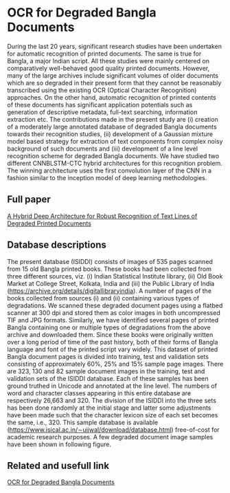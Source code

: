 # OCR for Degraded Bangla Documents
During the last 20 years, significant research studies
have been undertaken for automatic recognition of printed
documents. The same is true for Bangla, a major Indian
script. All these studies were mainly centered on comparatively
well-behaved good quality printed documents. However, many
of the large archives include significant volumes of older
documents which are so degraded in their present form that
they cannot be reasonably transcribed using the existing OCR
(Optical Character Recognition) approaches. On the other hand,
automatic recognition of printed contents of these documents has
significant application potentials such as generation of descriptive
metadata, full-text searching, information extraction etc. The
contributions made in the present study are (i) creation of
a moderately large annotated database of degraded Bangla
documents towards their recognition studies, (ii) development of
a Gaussian mixture model based strategy for extraction of text
components from complex noisy background of such documents
and (iii) development of a line level recognition scheme for
degraded Bangla documents. We have studied two different CNNBLSTM-CTC
hybrid architectures for this recognition problem.
The winning architecture uses the first convolution layer of the
CNN in a fashion similar to the inception model of deep learning
methodologies.

## Full paper
[A Hybrid Deep Architecture for Robust Recognition of Text Lines of Degraded Printed Documents](https://ieeexplore.ieee.org/abstract/document/8545409)

## Database descriptions
The present database (ISIDDI) consists of images of 535
pages scanned from 15 old Bangla printed books. These
books had been collected from three different sources, viz.
(i) Indian Statistical Institute library, (ii) Old Book Market at
College Street, Kolkata, India and (iii) the Public Library of
India (https://archive.org/details/digitallibraryindia). A number
of pages of the books collected from sources (i) and (ii)
containing various types of degradations. We scanned
these degraded document pages using a flatbed scanner at 300
dpi and stored them as color images in both uncompressed
TIF and JPG formats. Similarly, we have identified several
pages of printed Bangla containing one or multiple types of
degradations from the above archive and downloaded them.
Since these books were originally written over a long period
of time of the past history, both of their forms of Bangla
language and font of the printed script vary widely. This
dataset of printed Bangla document pages is divided into
training, test and validation sets consisting of approximately
60%, 25% and 15% sample page images. There are 323,
130 and 82 sample document images in the training, test
and validation sets of the ISIDDI database. Each of these
samples has been ground truthed in Unicode and annotated
at the line level. The numbers of word and character classes
appearing in this entire database are respectively 26,663 and
320. The division of the ISIDDI into the three sets has been
done randomly at the initial stage and latter some adjustments
have been made such that the character lexicon size of each
set becomes the same, i.e., 320. This sample database is
available (https://www.isical.ac.in/∼ujjwal/download/database.html)
free-of-cost for academic research purposes. A few
degraded document image samples have been shown in following figure.

## Related and usefull link
[OCR for Degraded Bangla Documents](https://github.com/xisnu/DegradedOCR)
